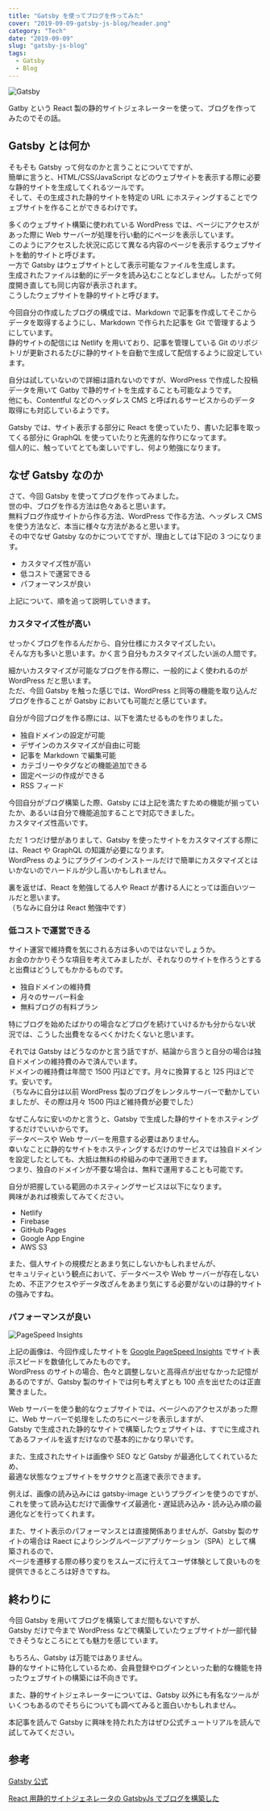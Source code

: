 ```yaml
---
title: "Gatsby を使ってブログを作ってみた"
cover: "2019-09-09-gatsby-js-blog/header.png"
category: "Tech"
date: "2019-09-09"
slug: "gatsby-js-blog"
tags:
  - Gatsby
  - Blog
---
```


![Gatsby](./gatsby.png)

Gatby という React 製の静的サイトジェネレーターを使って、ブログを作ってみたのでその話。

## Gatsby とは何か

そもそも Gatsby って何なのかと言うことについてですが、  
簡単に言うと、HTML/CSS/JavaScript などのウェブサイトを表示する際に必要な静的サイトを生成してくれるツールです。  
そして、その生成された静的サイトを特定の URL にホスティングすることでウェブサイトを作ることができるわけです。

多くのウェブサイト構築に使われている WordPress では、ページにアクセスがあった際に Web サーバーが処理を行い動的にページを表示しています。  
このようにアクセスした状況に応じて異なる内容のページを表示するウェブサイトを動的サイトと呼びます。  
一方で Gatsby はウェブサイトとして表示可能なファイルを生成します。  
生成されたファイルは動的にデータを読み込むことなどしません。したがって何度開き直しても同じ内容が表示されます。  
こうしたウェブサイトを静的サイトと呼びます。

今回自分の作成したブログの構成では、Markdown で記事を作成してそこからデータを取得するようにし、Markdown で作られた記事を Git で管理するようにしています。  
静的サイトの配信には Netlify を用いており、記事を管理している Git のリポジトリが更新されるたびに静的サイトを自動で生成して配信するように設定しています。

自分は試していないので詳細は語れないのですが、WordPress で作成した投稿データを用いて Gatby で静的サイトを生成することも可能なようです。  
他にも、Contentful などのヘッダレス CMS と呼ばれるサービスからのデータ取得にも対応しているようです。

Gatsby では、サイト表示する部分に React を使っていたり、書いた記事を取ってくる部分に GraphQL を使っていたりと先進的な作りになってます。  
個人的に、触っていてとても楽しいですし、何より勉強になります。

## なぜ Gatsby なのか

さて、今回 Gatsby を使ってブログを作ってみました。  
世の中、ブログを作る方法は色々あると思います。  
無料ブログ作成サイトから作る方法、WordPress で作る方法、ヘッダレス CMS を使う方法など、本当に様々な方法があると思います。  
その中でなぜ Gatsby なのかについてですが、理由としては下記の 3 つになります。

- カスタマイズ性が高い
- 低コストで運営できる
- パフォーマンスが良い

上記について、順を追って説明していきます。

### カスタマイズ性が高い

せっかくブログを作るんだから、自分仕様にカスタマイズしたい。  
そんな方も多いと思います。かく言う自分もカスタマイズしたい派の人間です。

細かいカスタマイズが可能なブログを作る際に、一般的によく使われるのが WordPress だと思います。  
ただ、今回 Gatsby を触った感じでは、WordPress と同等の機能を取り込んだブログを作ることが Gatsby においても可能だと感じています。

自分が今回ブログを作る際には、以下を満たせるものを作りました。

- 独自ドメインの設定が可能
- デザインのカスタマイズが自由に可能
- 記事を Markdown で編集可能
- カテゴリーやタグなどの機能追加できる
- 固定ページの作成ができる
- RSS フィード

今回自分がブログ構築した際、Gatsby には上記を満たすための機能が揃っていたか、あるいは自分で機能追加することで対応できました。  
カスタマイズ性高いです。

ただ 1 つだけ壁がありまして、Gatsby を使ったサイトをカスタマイズする際には、React や GraphQL の知識が必要になります。  
WordPress のようにプラグインのインストールだけで簡単にカスタマイズとはいかないのでハードルが少し高いかもしれません。

裏を返せば、React を勉強してる人や React が書ける人にとっては面白いツールだと思います。  
（ちなみに自分は React 勉強中です）

### 低コストで運営できる

サイト運営で維持費を気にされる方は多いのではないでしょうか。  
お金のかかりそうな項目を考えてみましたが、それなりのサイトを作ろうとすると出費はどうしてもかかるものです。

- 独自ドメインの維持費
- 月々のサーバー料金
- 無料ブログの有料プラン

特にブログを始めたばかりの場合などブログを続けていけるかも分からない状況では、こうした出費をなるべくかけたくないと思います。

それでは Gatsby はどうなのかと言う話ですが、結論から言うと自分の場合は独自ドメインの維持費のみで済んでいます。  
ドメインの維持費は年間で 1500 円ほどです。月々に換算すると 125 円ほどです。安いです。  
（ちなみに自分は以前 WordPress 製のブログをレンタルサーバーで動かしていましたが、その際は月々 1500 円ほど維持費が必要でした）

なぜこんなに安いのかと言うと、Gatsby で生成した静的サイトをホスティングするだけでいいからです。  
データベースや Web サーバーを用意する必要はありません。  
幸いなことに静的なサイトをホスティングするだけのサービスでは独自ドメインを設定したとしても、大抵は無料の枠組みの中で運用できます。  
つまり、独自のドメインが不要な場合は、無料で運用することも可能です。

自分が把握している範囲のホスティングサービスは以下になります。  
興味があれば検索してみてください。

- Netlify
- Firebase
- GitHub Pages
- Google App Engine
- AWS S3

また、個人サイトの規模だとあまり気にしないかもしれませんが、  
セキュリティという観点において、データベースや Web サーバーが存在しないため、不正アクセスやデータ改ざんをあまり気にする必要がないのは静的サイトの強みですね。

### パフォーマンスが良い

![PageSpeed Insights](./20190909-google-pagespeed-insight-yopinoji-com.png)

上記の画像は、今回作成したサイトを [Google PageSpeed Insights](https://developers.google.com/speed/pagespeed/insights/) でサイト表示スピードを数値化してみたものです。  
WordPress のサイトの場合、色々と調整しないと高得点が出せなかった記憶があるのですが、Gatsby 製のサイトでは何も考えずとも 100 点を出せたのは正直驚きました。

Web サーバーを使う動的なウェブサイトでは、ページへのアクセスがあった際に、Web サーバーで処理をしたのちにページを表示しますが、  
Gatsby で生成された静的なサイトで構築したウェブサイトは、すでに生成されてあるファイルを返すだけなので基本的にかなり早いです。

また、生成されたサイトは画像や SEO など Gatsby が最適化してくれているため、  
最適な状態なウェブサイトをサクサクと高速で表示できます。

例えば、画像の読み込みには gatsby-image というプラグインを使うのですが、  
これを使って読み込むだけで画像サイズ最適化・遅延読み込み・読み込み順の最適化などを行ってくれます。

また、サイト表示のパフォーマンスとは直接関係ありませんが、Gatsby 製のサイトの場合は Raect によりシングルページアプリケーション（SPA）として構築されるので、  
ページを遷移する際の移り変りをスムーズに行えてユーザ体験として良いものを提供できるところは好きですね。

## 終わりに

今回 Gatsby を用いてブログを構築してまだ間もないですが、  
Gatsby だけで今まで WordPress などで構築していたウェブサイトが一部代替できそうなところにとても魅力を感じています。

もちろん、Gatsby は万能ではありません。  
静的なサイトに特化しているため、会員登録やログインといった動的な機能を持ったウェブサイトの構築には不向きです。

また、静的サイトジェネレーターについては、Gatsby 以外にも有名なツールがいくつもあるのでそちらについても調べてみると面白いかもしれません。

本記事を読んで Gatsby に興味を持たれた方はぜひ公式チュートリアルを読んで試してみてください。

## 参考

[Gatsby 公式](https://www.gatsbyjs.org)

[React 用静的サイトジェネレータの GatsbyJs でブログを構築した](https://tsukamon.com/blogs/2)

